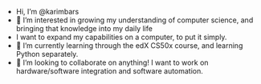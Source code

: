 - Hi, I’m @karimbars
- 👀 I’m interested in growing my understanding of computer science, and bringing that knowledge into my daily life
- I want to expand my capabilities on a computer, to put it simply. 
- 🌱 I’m currently learning through the edX CS50x course, and learning Python separately. 
- 💞️ I’m looking to collaborate on anything! I want to work on hardware/software integration and software automation.
<!---
karimbars/karimbars is a ✨ special ✨ repository because its `README.md` (this file) appears on your GitHub profile.
You can click the Preview link to take a look at your changes.
--->
